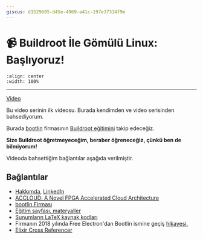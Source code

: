 ```yaml
---
giscus: d1529605-d45e-4969-a41c-197e37314f9e
---
```


# 📹 Buildroot İle Gömülü Linux: Başlıyoruz!

```{youtube} 3Y2P9UmT5xY
:align: center
:width: 100%
```

---

[Video](https://youtu.be/3Y2P9UmT5xY)

Bu video serinin ilk videosu. Burada kendimden ve video serisinden bahsediyorum.

Burada [bootlin](https://bootlin.com/) firmasının [Buildroot
eğitimini](https://bootlin.com/training/buildroot/) takip edeceğiz.

**Size Buildroot öğretmeyeceğim, beraber öğreneceğiz, çünkü ben de bilmiyorum!**

Videoda bahsettiğim bağlantılar aşağıda verilmiştir.

## Bağlantılar

- [Hakkımda](/about.md), [LinkedIn](https://www.linkedin.com/in/alperyazar)
- [ACCLOUD: A Novel FPGA Accelerated Cloud
  Architecture](http://accloud.eee.metu.edu.tr/)
- [bootlin Firması](https://bootlin.com/)
- [Eğitim sayfası, materyaller](https://bootlin.com/training/buildroot/)
- [Sunumların LaTeX kaynak
  kodları](https://github.com/bootlin/training-materials)
- Firmanın 2018 yılında Free Electron'dan Bootlin ismine geçiş
  [hikayesi.](https://bootlin.com/blog/free-electrons-becomes-bootlin/)
- [Elixir Cross Referencer](https://elixir.bootlin.com/linux/latest/source)

